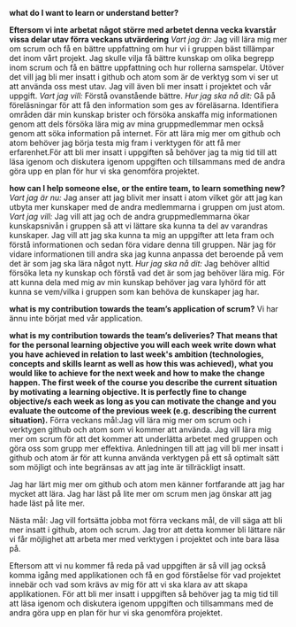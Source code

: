 **what do I want to learn or understand better?**

**Eftersom vi inte arbetat något större med arbetet denna vecka kvarstår vissa delar utav förra veckans utvärdering**
*Vart jag är:*
Jag vill lära mig mer om scrum och få en bättre uppfattning om hur vi i gruppen bäst tillämpar det inom vårt projekt. Jag skulle vilja få bättre kunskap om olika begrepp inom scrum och få en bättre uppfattning och hur rollerna samspelar. Utöver det vill jag bli mer insatt i github och atom som är de verktyg som vi ser ut att använda oss mest utav. Jag vill även bli mer insatt i projektet och vår uppgift. 
*Vart jag vill:*
Förstå ovanstående bättre.
*Hur jag ska nå dit:*
Gå på föreläsningar för att få den information som ges av föreläsarna. Identifiera områden där min kunskap brister och försöka anskaffa mig informationen genom att dels försöka lära mig av mina gruppmedlemmar men också genom att söka information på internet. För att lära mig mer om github och atom behöver jag börja testa mig fram i verktygen för att få mer erfarenhet.För att bli mer insatt i uppgiften så behöver jag ta mig tid till att läsa igenom och diskutera igenom uppgiften och tillsammans med de andra göra upp en plan för hur vi ska genomföra projektet. 

**how can I help someone else, or the entire team, to learn something new?**
*Vart jag är nu:*
Jag anser att jag blivit mer insatt i atom vilket gör att jag kan utbyta mer kunskaper med de andra medlemmarna i gruppen om just atom.
*Vart jag vill:*
Jag vill att jag och de andra gruppmedlemmarna ökar kunskapsnivån i gruppen så att vi lättare ska kunna ta del av varandras kunskaper. Jag vill att jag ska kunna ta mig an uppgifter att leta fram och förstå informationen och sedan föra vidare denna till gruppen. När jag för vidare informationen till andra ska jag kunna anpassa det beroende på vem det är som jag ska lära något nytt.
*Hur jag ska nå dit:*
Jag behöver alltid försöka leta ny kunskap och förstå vad det är som jag behöver lära mig. För att kunna dela med mig av min kunskap behöver jag vara lyhörd för att kunna se vem/vilka i gruppen som kan behöva de kunskaper jag har.

**what is my contribution towards the team’s application of scrum?**
Vi har ännu inte börjat med vår application.


**what is my contribution towards the team’s deliveries? That means that for the personal learning objective you will each week write down what you have achieved in relation to last week's ambition (technologies, concepts and skills learnt as well as how this was achieved), what you would like to achieve for the next week and how to make the change happen. The first week of the course you describe the current situation by motivating a learning objective. It is perfectly fine to change objective/s each week as long as you can motivate the change and you evaluate the outcome of the previous week (e.g. describing the current situation).**
Förra veckans mål:Jag vill lära mig mer om scrum och i verktygen github och atom som vi kommer att använda. Jag vill lära mig mer om scrum för att det kommer att underlätta arbetet med gruppen och göra oss som grupp mer effektiva. Anledningen till att jag vill bli mer insatt i github och atom är för att kunna använda verktygen på ett så optimalt sätt som möjligt och inte begränsas av att jag inte är tillräckligt insatt.

Jag har lärt mig mer om github och atom men känner fortfarande att jag har mycket att lära. Jag har läst på lite mer om scrum men jag önskar att jag hade läst på lite mer. 

Nästa mål: Jag vill fortsätta jobba mot förra veckans mål, de vill säga att bli mer insatt i github, atom och scrum. Jag tror att detta kommer bli lättare när vi får möjlighet att  arbeta mer med verktygen i projektet och inte bara läsa på. 

Eftersom att vi nu kommer få reda på vad uppgiften är så vill jag också komma igång med applikationen och få en god förståelse för vad projektet innebär och vad som krävs av mig för att vi ska klara av att skapa applikationen. För att bli mer insatt i uppgiften så behöver jag ta mig tid till att läsa igenom och diskutera igenom uppgiften och tillsammans med de andra göra upp en plan för hur vi ska genomföra projektet. 
